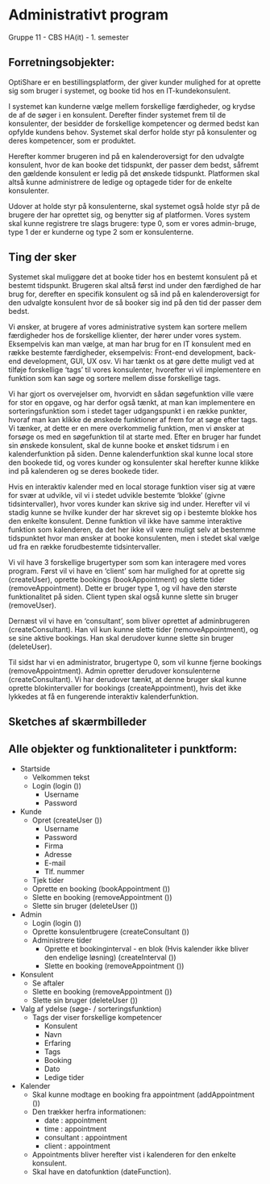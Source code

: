 # Administrativt program
Gruppe 11 - CBS HA(it) - 1. semester

## Forretningsobjekter:

OptiShare er en bestillingsplatform, der giver kunder mulighed for at oprette sig som bruger i systemet, og booke tid hos en IT-kundekonsulent. 

I systemet kan kunderne vælge mellem forskellige færdigheder, og krydse de af de søger i en konsulent. Derefter finder systemet frem til de konsulenter, der besidder de forskellige kompetencer og dermed bedst kan opfylde kundens behov. Systemet skal derfor holde styr på konsulenter og deres kompetencer, som er produktet.

Herefter kommer brugeren ind på en kalenderoversigt for den udvalgte konsulent, hvor de kan booke det tidspunkt, der passer dem bedst, såfremt den gældende konsulent er ledig på det ønskede tidspunkt. Platformen skal altså kunne administrere de ledige og optagede tider for de enkelte konsulenter.

Udover at holde styr på konsulenterne, skal systemet også holde styr på de brugere der har oprettet sig, og benytter sig af platformen. Vores system skal kunne registrere tre slags brugere: type 0, som er vores admin-bruge, type 1 der er kunderne og type 2 som er konsulenterne. 

## Ting der sker

Systemet skal muliggøre det at booke tider hos en bestemt konsulent på et bestemt tidspunkt. Brugeren skal altså først ind under den færdighed de har brug for, derefter en specifik konsulent og så ind på en kalenderoversigt for den udvalgte konsulent hvor de så booker sig ind på den tid der passer dem bedst.

Vi ønsker, at brugere af vores administrative system kan sortere mellem færdigheder hos de forskellige klienter, der hører under vores system. Eksempelvis kan man vælge, at man har brug for en IT konsulent med en række bestemte færdigheder, eksempelvis: Front-end development, back-end development, GUI, UX osv. Vi har tænkt os at gøre dette muligt ved at tilføje forskellige ‘tags’ til vores konsulenter, hvorefter vi vil implementere en funktion som kan søge og sortere mellem disse forskellige tags. 

Vi har gjort os overvejelser om, hvorvidt en sådan søgefunktion ville være for stor en opgave, og har derfor også tænkt, at man kan implementere en sorteringsfunktion som i stedet tager udgangspunkt i en række punkter, hvoraf man kan klikke de ønskede funktioner af frem for at søge efter tags. Vi tænker, at dette er en mere overkommelig funktion, men vi ønsker at forsøge os med en søgefunktion til at starte med. 
Efter en bruger har fundet sin ønskede konsulent, skal de kunne booke et ønsket tidsrum i en kalenderfunktion på siden. Denne kalenderfunktion skal kunne local store den bookede tid, og vores kunder og konsulenter skal herefter kunne klikke ind på kalenderen og se deres bookede tider.

Hvis en interaktiv kalender med en local storage funktion viser sig at være for svær at udvikle, vil vi i stedet udvikle bestemte ‘blokke’ (givne tidsintervaller), hvor vores kunder kan skrive sig ind under. Herefter vil vi stadig kunne se hvilke kunder der har skrevet sig op i bestemte blokke hos den enkelte konsulent. Denne funktion vil ikke have samme interaktive funktion som kalenderen, da det her ikke vil være muligt selv at bestemme tidspunktet hvor man ønsker at booke konsulenten, men i stedet skal vælge ud fra en række forudbestemte tidsintervaller. 

Vi vil have 3 forskellige brugertyper som som kan interagere med vores program. Først vil vi have en ‘client’ som har mulighed for at oprette sig (createUser), oprette bookings (bookAppointment) og slette tider (removeAppointment). Dette er bruger type 1, og vil have den største funktionalitet på siden. Client typen skal også kunne slette sin bruger (removeUser).

Dernæst vil vi have en ‘consultant’, som bliver oprettet af adminbrugeren (createConsultant). Han vil kun kunne slette tider (removeAppointment), og se sine aktive bookings. Han skal derudover kunne slette sin bruger (deleteUser).

Til sidst har vi en administrator, brugertype 0, som vil kunne fjerne bookings (removeAppointment). Admin opretter derudover konsulenterne (createConsultant). Vi har derudover tænkt, at denne bruger skal kunne oprette blokintervaller for bookings (createAppointment), hvis det ikke lykkedes at få en fungerende interaktiv kalenderfunktion. 

## Sketches af skærmbilleder

## Alle objekter og funktionaliteter i punktform:

- Startside
    - Velkommen tekst
    - Login (login ())
      - Username
      - Password
- Kunde
  - Opret (createUser ())
    - Username
    - Password
    - Firma
    - Adresse
    - E-mail
    - Tlf. nummer
   - Tjek tider
   - Oprette en booking (bookAppointment ())
   - Slette en booking (removeAppointment ())
   - Slette sin bruger (deleteUser ())
- Admin
    - Login (login ())
    - Oprette konsulentbrugere (createConsultant ())
    - Administrere tider
      - Oprette et bookinginterval - en blok (Hvis kalender ikke bliver den endelige løsning) (createInterval ())
      - Slette en booking (removeAppointment ())
- Konsulent
    - Se aftaler
    - Slette en booking (removeAppointment ())
    - Slette sin bruger (deleteUser ())
- Valg af ydelse (søge- / sorteringsfunktion)
    - Tags der viser forskellige kompetencer 
      - Konsulent
      - Navn
      - Erfaring
      - Tags
      - Booking
      - Dato
      - Ledige tider
- Kalender
    - Skal kunne modtage en booking fra appointment (addAppointment ())
    - Den trækker herfra informationen: 
      - date : appointment
      - time : appointment
      - consultant : appointment 
      - client : appointment
    - Appointments bliver herefter vist i kalenderen for den enkelte konsulent. 
    - Skal have en datofunktion (dateFunction).
